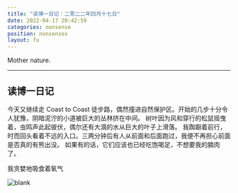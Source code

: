 ```yaml
---
title: "读博一日记：二零二二年四月十七日"
date: 2022-04-17 20:42:59
categories: nonsense
position: nonsenses
layout: fu
---
```


Mother nature.

---

<!-- <ul class="list-inline text-center">

<audio controls="controls">
    <source src="http://music.163.com/song/media/outer/url?id=1373002687.mp3" type="audio/ogg">
    <source src="http://music.163.com/song/media/outer/url?id=1373002687.mp3" type="audio/mpeg">
<embed height="50" width="1500" src="http://music.163.com/song/media/outer/url?id=1373002687.mp3" />
</audio>
</ul>

*Twilight Rush(暮色狂奔）— 结冰水* -->

## 读博一日记

今天又继续走 Coast to Coast 徒步路，偶然撞进自然保护区。开始的几步十分令人犹豫，阴暗泥泞的小道被巨大的丛林挤在中间。
树叶因为风和穿行的松鼠摇曳着，虫鸣声此起彼伏，偶尔还有大滴的水从巨大的叶子上滑落。
我踟蹰着前行，时而回头看着不远的入口。三两分钟后有人从前面和后面跑过，我便不再担心前面是否真的有熊出没。
如果有的话，它们应该也已经吃饱喝足，不想要我的腩肉了。

我贪婪地吸食着氧气

![blank](/assets/img/placeholder.png)
